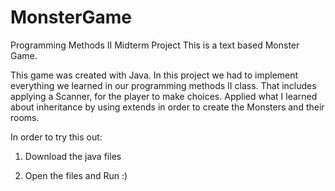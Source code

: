 # MonsterGame
Programming Methods II Midterm Project
This is a text based Monster Game.

This game was created with Java.
In this project we had to implement everything we learned in our programming methods II class.
That includes applying a Scanner, for the player to make choices.
Applied what I learned about inheritance by using extends in order to create the Monsters and their rooms.

In order to try this out:
1. Download the java files

2. Open the files and Run :)

